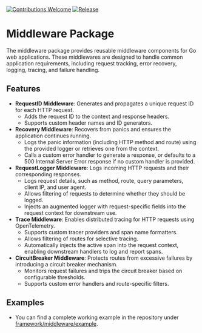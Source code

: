 [![Contributions Welcome](https://img.shields.io/badge/contributions-welcome-brightgreen.svg?style=flat)](https://github.com/kittipat1413/go-common/issues)
[![Release](https://img.shields.io/github/release/kittipat1413/go-common.svg?style=flat)](https://github.com/kittipat1413/go-common/releases/latest)

# Middleware Package
The middleware package provides reusable middleware components for Go web applications. These middlewares are designed to handle common application requirements, including request tracking, error recovery, logging, tracing, and failure handling.

## Features
- **RequestID Middleware**: Generates and propagates a unique request ID for each HTTP request.
    - Adds the request ID to the context and response headers.
    - Supports custom header names and ID generators.
- **Recovery Middleware**: Recovers from panics and ensures the application continues running.
    - Logs the panic information (including HTTP method and route) using the provided logger or retrieves one from the context.
    - Calls a custom error handler to generate a response, or defaults to a 500 Internal Server Error response if no custom handler is provided.
- **RequestLogger Middleware**: Logs incoming HTTP requests and their corresponding responses.
    - Logs request details, such as method, route, query parameters, client IP, and user agent.
    - Allows filtering of requests to determine whether they should be logged.
    - Injects an augmented logger with request-specific fields into the request context for downstream use.
- **Trace Middleware**: Enables distributed tracing for HTTP requests using OpenTelemetry.
    - Supports custom tracer providers and span name formatters.
    - Allows filtering of routes for selective tracing.
    - Automatically injects the active span into the request context, enabling downstream handlers to log and report spans.
- **CircuitBreaker Middleware**: Protects routes from excessive failures by introducing a circuit breaker mechanism.
	- Monitors request failures and trips the circuit breaker based on configurable thresholds.
	- Supports custom error handlers and route-specific filters.

## Examples
- You can find a complete working example in the repository under [framework/middleware/example](example/).